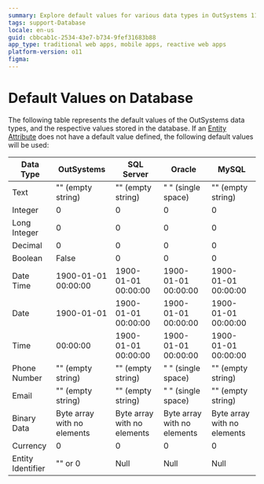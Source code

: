 ```yaml
---
summary: Explore default values for various data types in OutSystems 11 (O11) and their corresponding storage in SQL Server, Oracle, and MySQL databases.
tags: support-Database
locale: en-us
guid: cbbcab1c-2534-43e7-b734-9fef31683b88
app_type: traditional web apps, mobile apps, reactive web apps
platform-version: o11
figma:
---
```


# Default Values on Database

The following table represents the default values of the OutSystems data types, and the respective values stored in the database.
If an [Entity Attribute](<../../lang/auto/class-entity-attribute.md>) does not have a default value defined, the following default values will be used:

Data Type  |  OutSystems  |  SQL Server  |  Oracle  |  MySQL  
---|---|---|---|---  
 Text | "" (empty string) | "" (empty string) | " " (single space) | "" (empty string)  
Integer | 0 | 0 | 0 | 0  
Long Integer | 0 | 0 | 0 | 0  
Decimal | 0 | 0 | 0 | 0  
Boolean | False | 0 | 0 | 0  
Date Time | 1900-01-01 00:00:00 | 1900-01-01 00:00:00 | 1900-01-01 00:00:00 | 1900-01-01 00:00:00  
Date | 1900-01-01 | 1900-01-01 00:00:00 | 1900-01-01 00:00:00 | 1900-01-01 00:00:00  
Time | 00:00:00 | 1900-01-01 00:00:00 | 1900-01-01 00:00:00 | 1900-01-01 00:00:00  
Phone Number | "" (empty string) | "" (empty string) | " " (single space) | "" (empty string)  
Email | "" (empty string) | "" (empty string) | " " (single space) | "" (empty string)  
Binary Data | Byte array with no elements | Byte array with no elements | Byte array with no elements | Byte array with no elements  
Currency | 0 | 0 | 0 | 0  
Entity Identifier | "" or 0 | Null | Null | Null  
